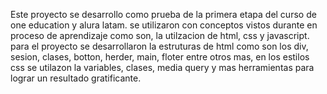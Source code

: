 Este proyecto se desarrollo como prueba de la primera etapa del curso de one education y alura latam.
se utilizaron con conceptos vistos durante en proceso de aprendizaje como son, la utilzacion de html, css y javascript.
para el proyecto se desarrollaron la estruturas de html como son los div, sesion, clases, botton, herder, main, floter entre otros mas, 
en los estilos css se utilazon la variables, clases, media query y mas herramientas para lograr un resultado gratificante.
